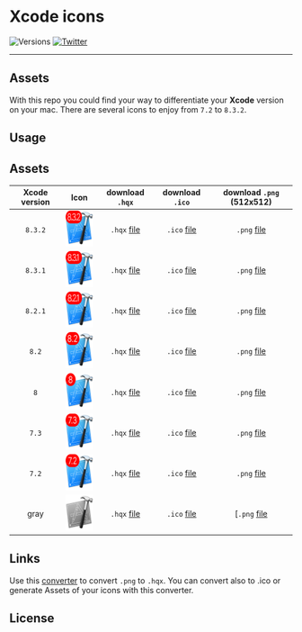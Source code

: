 # Xcode icons

![Versions](https://img.shields.io/badge/versions->=7.3-333333.svg?style=flat-square)
[![Twitter](https://img.shields.io/badge/twitter-@StevenWatremez-blue.svg?style=flat-square)](http://twitter.com/StevenWatremez)

---

## Assets
With this repo you could find your way to differentiate your **Xcode** version on your mac. There are several icons to enjoy from `7.2` to `8.3.2`. 

## Usage


## Assets

| Xcode version |    Icon    |        download `.hqx`         |        download `.ico`         |        download `.png` (512x512)      |
|:-------------:|:----------:|:---------------------------------:|:---------------------------------:|:----------------------------------------:|
|`8.3.2`| <img alt="Xcode_8.3.2" src="generated-icons/Xcode_8.3.2/Assets/512x512.png" width="64" height="64" /> | `.hqx` [file](generated-icons/Xcode_8.3.2/Xcode_8.3.2.hqx) |`.ico` [file](generated-icons/Xcode_8.3.2/Assets/Xcode_8.3.2.ico) |`.png` [file](generated-icons/Xcode_8.3.2/Assets/512x512.png) |
|`8.3.1`| <img alt="Xcode_8.3.1" src="generated-icons/Xcode_8.3.1/Assets/512x512.png" width="64" height="64" /> | `.hqx` [file](generated-icons/Xcode_8.3.1/Xcode_8.3.1.hqx) |`.ico` [file](generated-icons/Xcode_8.3.1/Assets/Xcode_8.3.1.ico) |`.png` [file](generated-icons/Xcode_8.3.1/Assets/512x512.png) |
|`8.2.1`| <img alt="Xcode_8.2.1" src="generated-icons/Xcode_8.2.1/Assets/512x512.png" width="64" height="64" /> | `.hqx` [file](generated-icons/Xcode_8.2.1/Xcode_8.2.1.hqx) |`.ico` [file](generated-icons/Xcode_8.2.1/Assets/Xcode_8.2.1.ico) |`.png` [file](generated-icons/Xcode_8.2.1/Assets/512x512.png) |
|`8.2`  | <img alt="Xcode_8.2" src="generated-icons/Xcode_8.2/Assets/512x512.png" width="64" height="64" />     | `.hqx` [file](generated-icons/Xcode_8.2/Xcode_8.2.hqx)     |`.ico` [file](generated-icons/Xcode_8.2/Assets/Xcode_8.2.ico) |`.png` [file](generated-icons/Xcode_8.2/Assets/512x512.png) |
|`8`    | <img alt="Xcode_8" src="generated-icons/Xcode_8/Assets/512x512.png" width="64" height="64" />         | `.hqx` [file](generated-icons/Xcode_8/Xcode_8.hqx)         |`.ico` [file](generated-icons/Xcode_8/Assets/Xcode_8.ico) |`.png` [file](generated-icons/Xcode_8/Assets/512x512.png) |
|`7.3`    | <img alt="Xcode_7.3" src="generated-icons/Xcode_7.3/Assets/512x512.png" width="64" height="64" />         | `.hqx` [file](generated-icons/Xcode_7.3/Xcode_7.3.hqx)         |`.ico` [file](generated-icons/Xcode_7.3/Assets/Xcode_7.3.ico) |`.png` [file](generated-icons/Xcode_7.3/Assets/512x512.png) |
|`7.2`    | <img alt="Xcode_7.2" src="generated-icons/Xcode_7.2/Assets/512x512.png" width="64" height="64" />         | `.hqx` [file](generated-icons/Xcode_7.2/Xcode_7.2.hqx)         |`.ico` [file](generated-icons/Xcode_7.2/Assets/Xcode_7.2.ico) |`.png` [file](generated-icons/Xcode_7.2/Assets/512x512.png) |
|gray    | <img alt="Xcode_gray" src="generated-icons/Xcode_gray/Assets/512x512.png" width="64" height="64" />         | `.hqx` [file](generated-icons/Xcode_gray/Xcode_gray.hqx)         |`.ico` [file](generated-icons/Xcode_gray/Xcode_gray.ico) |[`.png` [file](generated-icons/Xcode_gray/Assets/512x512.png) |


## Links

Use this [converter](https://iconverticons.com/online/) to convert `.png` to `.hqx`. You can convert also to .ico or generate Assets of your icons with this converter. 

## License